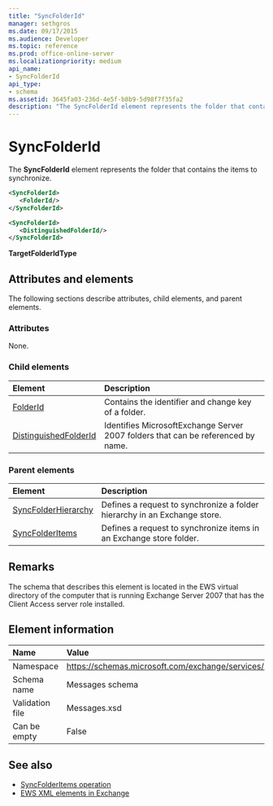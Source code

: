 ```yaml
---
title: "SyncFolderId"
manager: sethgros
ms.date: 09/17/2015
ms.audience: Developer
ms.topic: reference
ms.prod: office-online-server
ms.localizationpriority: medium
api_name:
- SyncFolderId
api_type:
- schema
ms.assetid: 3645fa03-236d-4e5f-b8b9-5d98f7f35fa2
description: "The SyncFolderId element represents the folder that contains the items to synchronize."
---
```


# SyncFolderId

The **SyncFolderId** element represents the folder that contains the items to synchronize. 
  
```xml
<SyncFolderId>
   <FolderId/>
</SyncFolderId>
```

```xml
<SyncFolderId>
   <DistinguishedFolderId/> 
</SyncFolderId>
```

**TargetFolderIdType**

## Attributes and elements

The following sections describe attributes, child elements, and parent elements.
  
### Attributes

None.
  
### Child elements

|**Element**|**Description**|
|:-----|:-----|
|[FolderId](folderid.md) <br/> |Contains the identifier and change key of a folder.  <br/> |
|[DistinguishedFolderId](distinguishedfolderid.md) <br/> |Identifies MicrosoftExchange Server 2007 folders that can be referenced by name.  <br/> |
   
### Parent elements

|**Element**|**Description**|
|:-----|:-----|
|[SyncFolderHierarchy](syncfolderhierarchy.md) <br/> |Defines a request to synchronize a folder hierarchy in an Exchange store.  <br/> |
|[SyncFolderItems](syncfolderitems.md) <br/> |Defines a request to synchronize items in an Exchange store folder.  <br/> |
   
## Remarks

The schema that describes this element is located in the EWS virtual directory of the computer that is running Exchange Server 2007 that has the Client Access server role installed.
  
## Element information

|**Name**|**Value**|
|:-----|:-----|
|Namespace  <br/> |https://schemas.microsoft.com/exchange/services/2006/messages  <br/> |
|Schema name  <br/> |Messages schema  <br/> |
|Validation file  <br/> |Messages.xsd  <br/> |
|Can be empty  <br/> |False  <br/> |
   
## See also

- [SyncFolderItems operation](syncfolderitems-operation.md)
- [EWS XML elements in Exchange](ews-xml-elements-in-exchange.md)
